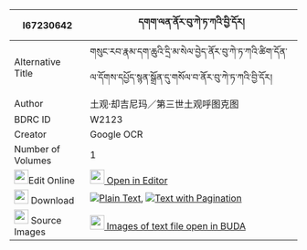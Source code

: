 |I67230642|དགག་ལན་ནོར་བུ་ཀེ་ཏ་ཀའི་བྱི་དོར། 
| --- | --- 
|Alternative Title |གསུང་རབ་རྣམ་དག་ཆུའི་དྲི་མ་སེལ་བྱེད་ནོར་བུ་ཀེ་ཏ་ཀའི་ཚིག་དོན་ལ་དོགས་དཔྱོད་སྙན་སྒྲོན་དུ་གསོལ་བ་ནོར་བུ་ཀེ་ཏ་ཀའི་བྱི་དོར།
|Author| 土观·却吉尼玛／第三世土观呼图克图
|BDRC ID | W2123
|Creator | Google OCR
|Number of Volumes| 1
|<img width="25" src="https://img.icons8.com/color/25/000000/edit-property.png">Edit Online| [<img width="25" src="https://avatars.githubusercontent.com/u/45091458?s=200&v=4"> Open in Editor](http://editor.openpecha.org/I67230642)
|<img width="25" src="https://img.icons8.com/fluent/48/000000/download-2.png"/>  Download | [![](https://img.icons8.com/color/20/000000/txt.png)Plain Text](https://github.com/Openpecha/I67230642/releases/download/v1/gaklen_norbu_ketaka_i_jidor_plain_I67230642.zip), [![](https://img.icons8.com/color/20/000000/txt.png)Text with Pagination](https://github.com/Openpecha/I67230642/releases/download/v1/gaklen_norbu_ketaka_i_jidor_pages_I67230642.zip)
|<img width="25" src="https://img.icons8.com/plasticine/100/000000/pictures-folder.png"/>  Source Images | [<img width="25" src="https://library.bdrc.io/icons/BUDA-small.svg"> Images of text file open in BUDA](https://library.bdrc.io/show/bdr:W2123)